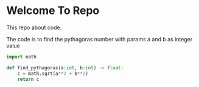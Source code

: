 # Welcome To Repo

This repo about code.

The code is to find the pythagoras number with params a and b as integer value

```python
import math

def find_pythagoras(a:int, b:int) -> float:
    c = math.sqrt(a**2 + b**2)
    return c
```
